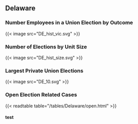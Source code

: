 ##  Delaware

### Number Employees in a Union Election by Outcome
{{< image src="DE_hist_vic.svg" >}}

### Number of Elections by Unit Size
{{< image src="DE_hist_size.svg" >}}

### Largest Private Union Elections
{{< image src="DE_10.svg" >}}

### Open Election Related Cases
{{< readtable table="/tables/Delaware/open.html" >}}

#### test
